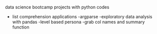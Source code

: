 data science bootcamp projects with python codes
- list comprehension applications
-argparse
-exploratory data analysis with pandas
-level based persona
-grab col names and summary function
